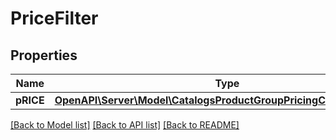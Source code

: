 # PriceFilter

## Properties
Name | Type | Description | Notes
------------ | ------------- | ------------- | -------------
**pRICE** | [**OpenAPI\Server\Model\CatalogsProductGroupPricingCurrencyCriteria**](CatalogsProductGroupPricingCurrencyCriteria.md) |  | 

[[Back to Model list]](../README.md#documentation-for-models) [[Back to API list]](../README.md#documentation-for-api-endpoints) [[Back to README]](../README.md)


